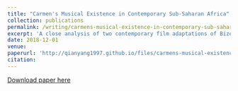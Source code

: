 ```yaml
---
title: "Carmen's Musical Existence in Contemporary Sub-Saharan Africa"
collection: publications
permalink: /writing/carmens-musical-existence-in-contemporary-sub-saharan-africa
excerpt: 'A close analysis of two contemporary film adaptations of Bizet's Carmen and its musical recontextualization in modern-day Senegal and post-apartheid South Africa.'
date: 2018-12-01
venue: 
paperurl: 'http://qianyang1997.github.io/files/carmens-musical-existence-in-contemporary-sub-saharan-africa.pdf'
citation: 
---
```


[Download paper here](http://qianyang1997.github.io/files/carmens-musical-existence-in-contemporary-sub-saharan-africa.pdf)
